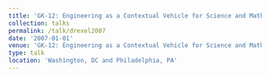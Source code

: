 ```yaml
---
title: 'GK-12: Engineering as a Contextual Vehicle for Science and Mathematics Education Poster'
collection: talks
permalink: /talk/drexel2007
date: '2007-01-01'
venue: 'GK-12: Engineering as a Contextual Vehicle for Science and Mathematics Education Poster. 2007 NSF GK-12 Annual Meeting, Washington DC and 2007 Drexel Research (RISC) Day'
type: talk
location: 'Washington, DC and Philadelphia, PA'
---
```


